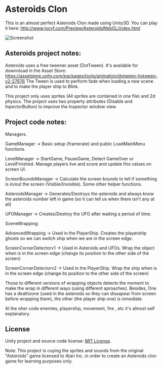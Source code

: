 Asteroids Clon
==============


This is an almost perfect Asteroids Clon made using Unity3D.
You can play it here: http://www.jocyf.com/Preview/AsteroidsWebGL/index.html



![Screenshot](Asteroids.jpg)

Asteroids project notes:
------------------------

Asteroids uses a free tweener asset (DotTween). It's available for downnload in the Asset Store: 
https://assetstore.unity.com/packages/tools/animation/dotween-hotween-v2-27676
The Tween is used to perform fade when loading a new scene and to make the player ship to Blink.

This project only uses sprites (All sprites are contained in one file) and 2d physics.
The project uses two property attributes (Disable and InpectorButton) to improve the Inspector window view.


Project code notes:
-------------------
Managers.

GameManager -> Basic setup (framerate) and public LoadMainMenu functions.

LevelManager -> StartGame, PauseGame, Detect GameOver or LevelFinished. Manage players live and score and update this values on screen UI.

ScreenBoundsManager -> Calculate the screen bounds to tell if something is in/out the screen (Visible/Invisible). Some other helper functions.

AsteroidsManager -> Generates/Destroys the asteroids and always know the asteroids number left in game (so it can tell us when there isn't any at all)

UFOManager -> Creates/Destroy the UFO after waiting a period of time.

SceneWrapping:

AdvancedWrapping -> Used in the PlayerShip. Creates the playership ghosts so we can switch ship when we are in the screen edge.

ScreenCornerDetectorv1 -> Used in Asteroids and UFOs. Wrap the object when is in the screen edge (change its position to the other side of the screen)

ScreenCornerDetectorv2 -> Used in the PlayerShip. Wrap the ship when is in the screen edge (change its position to the other side of the screen)

Those to different versions of wrapping objects detects the moment to make the wrap in different ways (using different aproaches). 
Besides, One has a deathzone (used in the asteroids so they can dissapear from screen before wrapping them), the other (the player ship one) is inmediate.

Al the oher code enemies, playership, movement, fire , etc it's almost self explanatory.



License
-------
Unity project and source code license:
[MIT License](https://opensource.org/licenses/MIT).

Note: This project is coying the sprites and sounds from the original "Asteroids" game licensed to Atari Inc.
in order to create an Asteroids clon game for learning purposes only.




